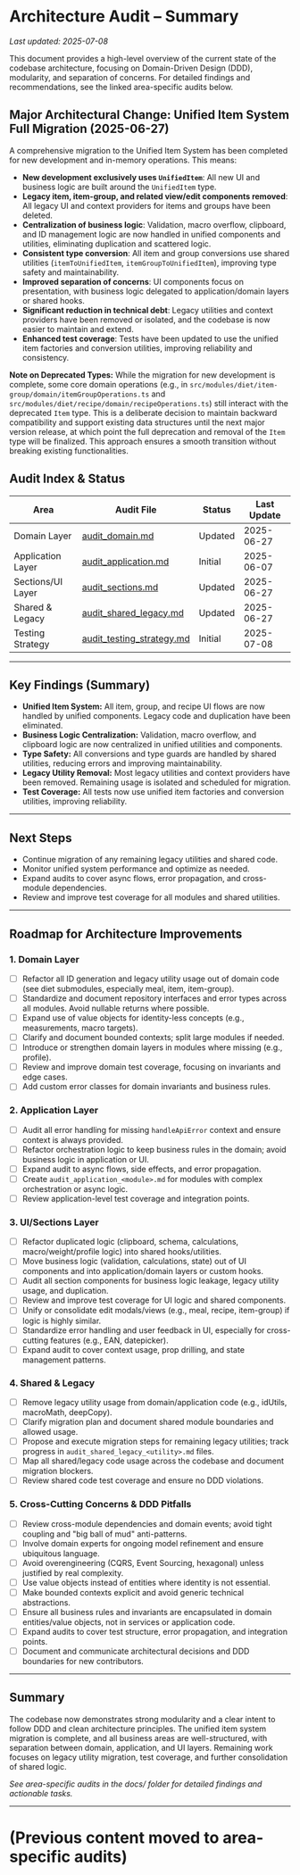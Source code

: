 # Architecture Audit – Summary

_Last updated: 2025-07-08_

This document provides a high-level overview of the current state of the codebase architecture, focusing on Domain-Driven Design (DDD), modularity, and separation of concerns. For detailed findings and recommendations, see the linked area-specific audits below.

## **Major Architectural Change: Unified Item System Full Migration (2025-06-27)**

A comprehensive migration to the Unified Item System has been completed for new development and in-memory operations. This means:

- **New development exclusively uses `UnifiedItem`**: All new UI and business logic are built around the `UnifiedItem` type.
- **Legacy item, item-group, and related view/edit components removed**: All legacy UI and context providers for items and groups have been deleted.
- **Centralization of business logic**: Validation, macro overflow, clipboard, and ID management logic are now handled in unified components and utilities, eliminating duplication and scattered logic.
- **Consistent type conversion**: All item and group conversions use shared utilities (`itemToUnifiedItem`, `itemGroupToUnifiedItem`), improving type safety and maintainability.
- **Improved separation of concerns**: UI components focus on presentation, with business logic delegated to application/domain layers or shared hooks.
- **Significant reduction in technical debt**: Legacy utilities and context providers have been removed or isolated, and the codebase is now easier to maintain and extend.
- **Enhanced test coverage**: Tests have been updated to use the unified item factories and conversion utilities, improving reliability and consistency.

**Note on Deprecated Types:** While the migration for new development is complete, some core domain operations (e.g., in `src/modules/diet/item-group/domain/itemGroupOperations.ts` and `src/modules/diet/recipe/domain/recipeOperations.ts`) still interact with the deprecated `Item` type. This is a deliberate decision to maintain backward compatibility and support existing data structures until the next major version release, at which point the full deprecation and removal of the `Item` type will be finalized. This approach ensures a smooth transition without breaking existing functionalities.




## Audit Index & Status
| Area                | Audit File                | Status         | Last Update   |
|---------------------|--------------------------|----------------|--------------|
| Domain Layer        | [audit_domain.md](./audit_domain.md)         | Updated       | 2025-06-27    |
| Application Layer   | [audit_application.md](./audit_application.md) | Initial       | 2025-06-07    |
| Sections/UI Layer   | [audit_sections.md](./audit_sections.md)       | Updated       | 2025-06-27    |
| Shared & Legacy     | [audit_shared_legacy.md](./audit_shared_legacy.md) | Updated       | 2025-06-27    |
| Testing Strategy    | [audit_testing_strategy.md](./audit_testing_strategy.md) | Initial       | 2025-07-08    |

---

## Key Findings (Summary)
- **Unified Item System:** All item, group, and recipe UI flows are now handled by unified components. Legacy code and duplication have been eliminated.
- **Business Logic Centralization:** Validation, macro overflow, and clipboard logic are now centralized in unified utilities and components.
- **Type Safety:** All conversions and type guards are handled by shared utilities, reducing errors and improving maintainability.
- **Legacy Utility Removal:** Most legacy utilities and context providers have been removed. Remaining usage is isolated and scheduled for migration.
- **Test Coverage:** All tests now use unified item factories and conversion utilities, improving reliability.

---

## Next Steps
- Continue migration of any remaining legacy utilities and shared code.
- Monitor unified system performance and optimize as needed.
- Expand audits to cover async flows, error propagation, and cross-module dependencies.
- Review and improve test coverage for all modules and shared utilities.

---

## Roadmap for Architecture Improvements

### 1. Domain Layer
- [ ] Refactor all ID generation and legacy utility usage out of domain code (see diet submodules, especially meal, item, item-group).
- [ ] Standardize and document repository interfaces and error types across all modules. Avoid nullable returns where possible.
- [ ] Expand use of value objects for identity-less concepts (e.g., measurements, macro targets).
- [ ] Clarify and document bounded contexts; split large modules if needed.
- [ ] Introduce or strengthen domain layers in modules where missing (e.g., profile).
- [ ] Review and improve domain test coverage, focusing on invariants and edge cases.
- [ ] Add custom error classes for domain invariants and business rules.

### 2. Application Layer
- [ ] Audit all error handling for missing `handleApiError` context and ensure context is always provided.
- [ ] Refactor orchestration logic to keep business rules in the domain; avoid business logic in application or UI.
- [ ] Expand audit to async flows, side effects, and error propagation.
- [ ] Create `audit_application_<module>.md` for modules with complex orchestration or async logic.
- [ ] Review application-level test coverage and integration points.

### 3. UI/Sections Layer
- [ ] Refactor duplicated logic (clipboard, schema, calculations, macro/weight/profile logic) into shared hooks/utilities.
- [ ] Move business logic (validation, calculations, state) out of UI components and into application/domain layers or custom hooks.
- [ ] Audit all section components for business logic leakage, legacy utility usage, and duplication.
- [ ] Review and improve test coverage for UI logic and shared components.
- [ ] Unify or consolidate edit modals/views (e.g., meal, recipe, item-group) if logic is highly similar.
- [ ] Standardize error handling and user feedback in UI, especially for cross-cutting features (e.g., EAN, datepicker).
- [ ] Expand audit to cover context usage, prop drilling, and state management patterns.

### 4. Shared & Legacy
- [ ] Remove legacy utility usage from domain/application code (e.g., idUtils, macroMath, deepCopy).
- [ ] Clarify migration plan and document shared module boundaries and allowed usage.
- [ ] Propose and execute migration steps for remaining legacy utilities; track progress in `audit_shared_legacy_<utility>.md` files.
- [ ] Map all shared/legacy code usage across the codebase and document migration blockers.
- [ ] Review shared code test coverage and ensure no DDD violations.

### 5. Cross-Cutting Concerns & DDD Pitfalls
- [ ] Review cross-module dependencies and domain events; avoid tight coupling and "big ball of mud" anti-patterns.
- [ ] Involve domain experts for ongoing model refinement and ensure ubiquitous language.
- [ ] Avoid overengineering (CQRS, Event Sourcing, hexagonal) unless justified by real complexity.
- [ ] Use value objects instead of entities where identity is not essential.
- [ ] Make bounded contexts explicit and avoid generic technical abstractions.
- [ ] Ensure all business rules and invariants are encapsulated in domain entities/value objects, not in services or application code.
- [ ] Expand audits to cover test structure, error propagation, and integration points.
- [ ] Document and communicate architectural decisions and DDD boundaries for new contributors.

---

## Summary

The codebase now demonstrates strong modularity and a clear intent to follow DDD and clean architecture principles. The unified item system migration is complete, and all business areas are well-structured, with separation between domain, application, and UI layers. Remaining work focuses on legacy utility migration, test coverage, and further consolidation of shared logic.

_See area-specific audits in the docs/ folder for detailed findings and actionable tasks._

---

# (Previous content moved to area-specific audits)
